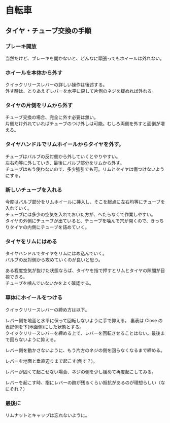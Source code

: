 # 自転車

## タイヤ・チューブ交換の手順

### ブレーキ開放

当然だけど、ブレーキを開かないと、どんなに頑張ってもホイールは外れない。

### ホイールを本体から外す

クイックリリースレバーの詳しい操作は後述する。  
外す時は、とりあえずレバーを水平に戻して片側のネジを緩めれば外れる。

### タイヤの片側をリムから外す

チューブ交換の場合、完全に外す必要は無い。  
片側だけ外れていればチューブのつけ外しは可能。むしろ両側を外すと面倒が増える。

### タイヤハンドルでリムホイールからタイヤを外す。
 
チューブはバルブの反対側から外していくとやりやすい。  
左右均等に外していき、最後にバルブ部分をリムから外す。  
チューブはもう使わないので、多少強引でも可。リムとタイヤは傷つけないようにする。

### 新しいチューブを入れる

今度はバルブ部分をリムホイールに挿入し、そこを起点に左右均等にチューブを入れていく。  
チューブには多少の空気を入れておいた方が、へたらなくて作業しやすい。  
タイヤの外側にチューブが出ていると、チューブを噛んで穴が開くので、きっちりタイヤの内側にチューブを詰めていく。

### タイヤをリムにはめる

タイヤハンドルでタイヤをリムにはめ込んでいく。  
バルブの反対側から攻めていくのが良いと思う。

ある程度空気が抜けた状態ならば、タイヤを指で押すとリムとタイヤの隙間が目視できる。  
チューブを噛んでいないかをよく確認する。

### 車体にホイールをつける

クイックリリースレバーの締め方は以下。

レバー側を地面と水平に保って回転しないように手で抑える。 裏表は Close の表記側を下(地面側)にした状態とする。  
クイックリリースレバーを締める上で、レバーを回転させることはない。最後まで回らないように抑える。

レバー側を動かさないように、もう片方のネジの側を回らなくなるまで締める。

レバーを地面と垂直辺りまで起こす(倒す？)。

レバーが固くて起こせない場合、ネジの側を少し緩めて再度起こしてみる。

レバーを起こす時、指にレバーの跡が残るくらい抵抗があるのが理想らしい（なにそれ？）

### 最後に

リムナットとキャップは忘れないように。